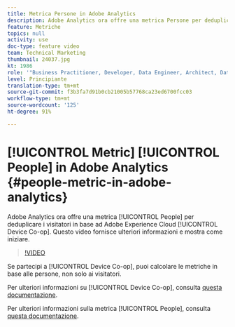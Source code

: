 ```yaml
---
title: Metrica Persone in Adobe Analytics
description: Adobe Analytics ora offre una metrica Persone per deduplicare i visitatori in base ad Adobe Experience Cloud Device Co-op. Questo video fornisce ulteriori informazioni e mostra come iniziare.
feature: Metriche
topics: null
activity: use
doc-type: feature video
team: Technical Marketing
thumbnail: 24037.jpg
kt: 1986
role: '"Business Practitioner, Developer, Data Engineer, Architect, Data Architect, Administrator, Leader"'
level: Principiante
translation-type: tm+mt
source-git-commit: f3b3fa7d91b0cb21005b57768ca23ed6700fcc03
workflow-type: tm+mt
source-wordcount: '125'
ht-degree: 91%

---
```



# [!UICONTROL Metric] [!UICONTROL People] in Adobe Analytics {#people-metric-in-adobe-analytics}

Adobe Analytics ora offre una metrica [!UICONTROL People] per deduplicare i visitatori in base ad Adobe Experience Cloud [!UICONTROL Device Co-op]. Questo video fornisce ulteriori informazioni e mostra come iniziare.

>[!VIDEO](https://video.tv.adobe.com/v/24037/?quality=12)

Se partecipi a [!UICONTROL Device Co-op], puoi calcolare le metriche in base alle persone, non solo ai visitatori.

Per ulteriori informazioni su [!UICONTROL Device Co-op], consulta [questa documentazione](https://marketing.adobe.com/resources/help/it_IT/mcdc/).

Per ulteriori informazioni sulla metrica [!UICONTROL People], consulta [questa documentazione](https://marketing.adobe.com/resources/help/it_IT/mcdc/mcdc-people.html).
